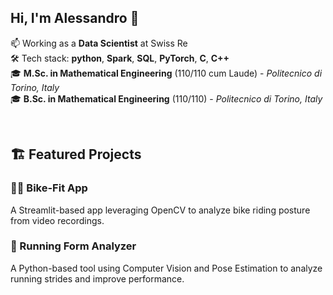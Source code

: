 ## Hi, I'm Alessandro 👋

📫 Working as a **Data Scientist** at Swiss Re<br/>
🛠️ Tech stack: **python**, **Spark**, **SQL**, **PyTorch**, **C**, **C++**<br/>
🎓 **M.Sc. in Mathematical Engineering** (110/110 cum Laude) - *Politecnico di Torino, Italy*<br/>
🎓 **B.Sc. in Mathematical Engineering** (110/110) - *Politecnico di Torino, Italy*<br/>

<br/>

## 🏗️ Featured Projects  
### 🚴‍♂️ Bike-Fit App
A Streamlit-based app leveraging OpenCV to analyze bike riding posture from video recordings.

### 🏃 Running Form Analyzer
A Python-based tool using Computer Vision and Pose Estimation to analyze running strides and improve performance.



<!--
**alessandrobarilli/alessandrobarilli** is a ✨ _special_ ✨ repository because its `README.md` (this file) appears on your GitHub profile.

Here are some ideas to get you started:

- 🔭 I’m currently working on ...
- 🌱 I’m currently learning ...
- 👯 I’m looking to collaborate on ...
- 🤔 I’m looking for help with ...
- 💬 Ask me about ...
- 📫 How to reach me: ...
- 😄 Pronouns: ...
- ⚡ Fun fact: ...
-->
